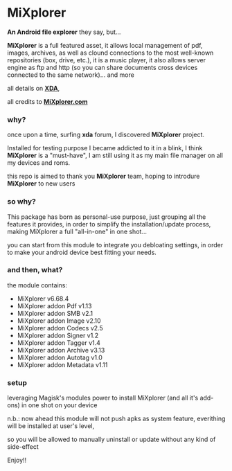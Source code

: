 # MiXplorer

**An Android file explorer** they say, but...

**MiXplorer** is a full featured asset, it allows local management of pdf, images, archives, as well as clound connections to the most well-known repositories (box, drive, etc.), it is a music player, it also allows server engine as ftp and http (so you can share documents cross devices connected to the same network)... and more

all details on <a href="https://forum.xda-developers.com/t/app-2-2-mixplorer-v6-x-released-fully-featured-file-manager.1523691/post-23109280">**XDA**</a>,

all credits to <a href="https://mixplorer.com/">**MiXplorer.com**</a>


### why?
once upon a time, surfing **xda** forum, I discovered **MiXplorer** project.

Installed for testing purpose I became addicted to it in a blink, I think **MiXplorer** is a "must-have", I am still using it as my main file manager on all my devices and roms. 

this repo is aimed to thank you **MiXplorer** team, hoping to introdure **MiXplorer** to new users

### so why?

This package has born as personal-use purpose, just grouping all the features it provides, in order to simplify the installation/update process, making MiXplorer a full "all-in-one" in one shot...

you can start from this module to integrate you debloating settings, in order to make your android device best fitting your needs.

### and then, what?

the module contains:
- MiXplorer v6.68.4
- MiXplorer addon Pdf v1.13
- MiXplorer addon SMB v2.1
- MiXplorer addon Image v2.10
- MiXplorer addon Codecs v2.5
- MiXplorer addon Signer v1.2
- MiXplorer addon Tagger v1.4
- MiXplorer addon Archive v3.13
- MiXplorer addon Autotag v1.0
- MiXplorer addon Metadata v1.11

### setup

leveraging Magisk's modules power to install MiXplorer (and all it's add-ons) in one shot on your device


n.b.: now ahead this module will not push apks as system feature, everithing will be installed at user's level,

so you will be allowed to manually uninstall or update without any kind of side-effect

Enjoy!! 
